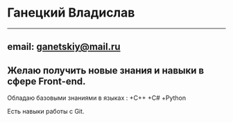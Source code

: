 # Ганецкий Владислав #
---
email: ganetskiy@mail.ru
---
Желаю получить новые знания и навыки в сфере Front-end. 
---
Обладаю базовыми знаниями в языках :
+С++
+С# 
+Python

Есть навыки работы с Git.

